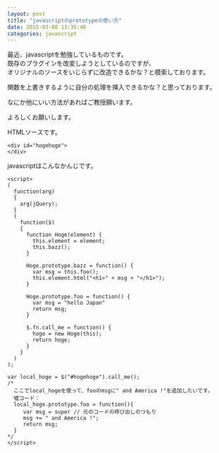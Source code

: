 ```yaml
---
layout: post
title: "javascriptのprototypeの使い方"
date: 2015-03-08 13:35:46
categories: javascript
---
```

<p>最近、javascriptを勉強しているものです。<br>
既存のプラグインを改変しようとしているのですが、<br>
オリジナルのソースをいじらずに改造できるかな？と模索しております。</p>

<p>関数を上書きするように自分の処理を挿入できるかな？と思っております。</p>

<p>なにか他にいい方法があればご教授願います。</p>

<p>よろしくお願いします。</p>

<p>HTMLソースです。</p>

<pre><code>&lt;div id="hogehoge"&gt;
&lt;/div&gt;
</code></pre>

<p>javascriptはこんなかんじです。</p>

<pre><code>&lt;script&gt;
(
  function(arg)
  {
    arg(jQuery);
  }
  (
    function($)
    {
      function Hoge(element) {
        this.element = element;
        this.bazz();
      }

      Hoge.prototype.bazz = function() {
        var msg = this.foo();
        this.element.html("&lt;h1&gt;" + msg + "&lt;/h1&gt;");
      }

      Hoge.prototype.foo = function() {
        var msg = "hello Japan"
        return msg;
      }

      $.fn.call_me = function() {
        hoge = new Hoge(this);
        return hoge;
      }
    }
  )
);

var local_hoge = $("#hogehoge").call_me();
/*
  ここでlocal_hogeを使って、fooのmsgに" and America !"を追加したいです。
  嘘コード：
  local_hoge.prototype.foo = function(){ 
     var msg = super // 元のコードの呼び出しのつもり
     msg += " and America !";
     return msg;
  }
*/
&lt;/script&gt;
</code></pre>

